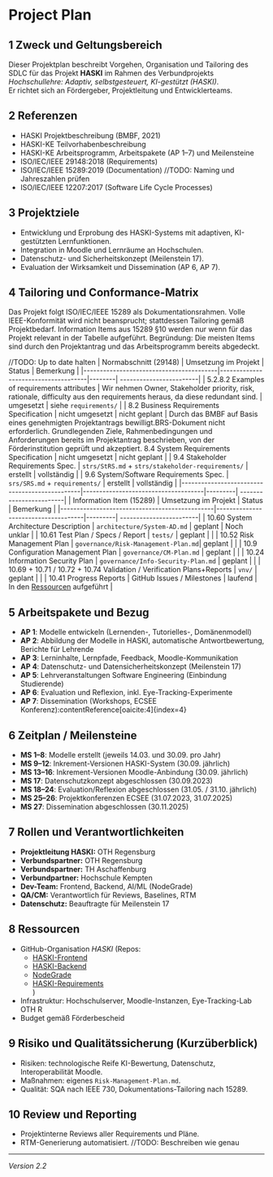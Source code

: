 # Project Plan

## 1 Zweck und Geltungsbereich
Dieser Projektplan beschreibt Vorgehen, Organisation und Tailoring des SDLC für das Projekt **HASKI** im Rahmen des Verbundprojekts *Hochschullehre: Adaptiv, selbstgesteuert, KI-gestützt (HASKI)*.  
Er richtet sich an Fördergeber, Projektleitung und Entwicklerteams.  

## 2 Referenzen
- HASKI Projektbeschreibung (BMBF, 2021)  
- HASKI-KE Teilvorhabenbeschreibung  
- HASKI-KE Arbeitsprogramm, Arbeitspakete (AP 1–7) und Meilensteine
- ISO/IEC/IEEE 29148:2018 (Requirements)  
- ISO/IEC/IEEE 15289:2019 (Documentation) //TODO: Naming und Jahreszahlen prüfen
- ISO/IEC/IEEE 12207:2017 (Software Life Cycle Processes)  

## 3 Projektziele
- Entwicklung und Erprobung des HASKI-Systems mit adaptiven, KI-gestützten Lernfunktionen.  
- Integration in Moodle und Lernräume an Hochschulen.  
- Datenschutz- und Sicherheitskonzept (Meilenstein 17).  
- Evaluation der Wirksamkeit und Dissemination (AP 6, AP 7).  

## 4 Tailoring und Conformance-Matrix
Das Projekt folgt ISO/IEC/IEEE 15289 als Dokumentationsrahmen.
Volle IEEE-Konformität wird nicht beansprucht; stattdessen Tailoring gemäß Projektbedarf.
Information Items aus 15289 §10 werden nur wenn für das Projekt relevant in der Tabelle aufgeführt. Begründung: Die meisten Items sind durch den Projektantrag und das Arbeitsprogramm bereits abgedeckt.

//TODO: Up to date halten
| Normabschnitt (29148)                | Umsetzung im Projekt                | Status | Bemerkung               |
|-----------------------------------------|-------------------------------------|--------| ------------------------|
| 5.2.8.2 Examples of requirements attributes | Wir nehmen Owner, Stakeholder priority, risk, rationale, difficulty aus den requirements heraus, da diese redundant sind. | umgesetzt | siehe `requirements/` |
| 8.2 Business Requirements Specification     | nicht umgesetzt                     | nicht geplant |  Durch das BMBF auf Basis eines genehmigten Projektantrags bewilligt.BRS-Dokument nicht erforderlich. Grundlegenden Ziele, Rahmenbedingungen und Anforderungen bereits im Projektantrag beschrieben, von der Förderinstitution geprüft und akzeptiert.
8.4 System Requirements Specification | nicht umgesetzt | nicht geplant | 
| 9.4 Stakeholder Requirements Spec.        | `strs/StRS.md` + `strs/stakeholder-requirements/` | erstellt | vollständig |
| 9.6 System/Software Requirements Spec.      | `srs/SRS.md` + `requirements/`      | erstellt | vollständig |
|-----------------------------------------------|-------------------------------------|---------| ------------------------|
| Information Item (15289)                      | Umsetzung im Projekt                | Status  | Bemerkung               |
|-----------------------------------------------|-------------------------------------|---------| ------------------------|
| 10.60 System Architecture Description         | `architecture/System-AD.md`         | geplant | Noch unklar |
| 10.61 Test Plan / Specs / Report              | `tests/`                            | geplant | |
| 10.52 Risk Management Plan                    | `governance/Risk-Management-Plan.md`| geplant | |
| 10.9 Configuration Management Plan            | `governance/CM-Plan.md`             | geplant | |
| 10.24 Information Security Plan               | `governance/Info-Security-Plan.md`  | geplant | |
| 10.69 + 10.71 / 10.72 + 10.74 Validation / Verification Plans+Reports | `vnv/`      | geplant | |
| 10.41 Progress Reports                        | GitHub Issues / Milestones          | laufend | In den [Ressourcen](#8-ressourcen) aufgeführt |


## 5 Arbeitspakete und Bezug
- **AP 1**: Modelle entwickeln (Lernenden-, Tutorielles-, Domänenmodell)  
- **AP 2**: Abbildung der Modelle in HASKI, automatische Antwortbewertung, Berichte für Lehrende  
- **AP 3**: Lerninhalte, Lernpfade, Feedback, Moodle-Kommunikation  
- **AP 4**: Datenschutz- und Datensicherheitskonzept (Meilenstein 17)  
- **AP 5**: Lehrveranstaltungen Software Engineering (Einbindung Studierende)  
- **AP 6**: Evaluation und Reflexion, inkl. Eye-Tracking-Experimente  
- **AP 7**: Dissemination (Workshops, ECSEE Konferenz):contentReference[oaicite:4]{index=4}

## 6 Zeitplan / Meilensteine
- **MS 1–8**: Modelle erstellt (jeweils 14.03. und 30.09. pro Jahr)  
- **MS 9–12**: Inkrement-Versionen HASKI-System (30.09. jährlich)  
- **MS 13–16**: Inkrement-Versionen Moodle-Anbindung (30.09. jährlich)  
- **MS 17**: Datenschutzkonzept abgeschlossen (30.09.2023)  
- **MS 18–24**: Evaluation/Reflexion abgeschlossen (31.05. / 31.10. jährlich)  
- **MS 25–26**: Projektkonferenzen ECSEE (31.07.2023, 31.07.2025)  
- **MS 27**: Dissemination abgeschlossen (30.11.2025)

## 7 Rollen und Verantwortlichkeiten
- **Projektleitung HASKI:** OTH Regensburg
- **Verbundspartner:** OTH Regensburg
- **Verbundspartner:** TH Aschaffenburg 
- **Verbundpartner:** Hochschule Kempten
- **Dev-Team:** Frontend, Backend, AI/ML (NodeGrade)
- **QA/CM:** Verantwortlich für Reviews, Baselines, RTM  
- **Datenschutz:** Beauftragte für Meilenstein 17

## 8 Ressourcen
- GitHub-Organisation *HASKI* (Repos:  
    - [HASKI-Frontend](https://github.com/HASKI-RAK/HASKI-Frontend)  
    - [HASKI-Backend](https://github.com/HASKI-RAK/HASKI-Backend)  
    - [NodeGrade](https://github.com/HASKI-RAK/NodeGrade)  
    - [HASKI-Requirements](https://github.com/HASKI-RAK/haski-requirements)  
)  
- Infrastruktur: Hochschulserver, Moodle-Instanzen, Eye-Tracking-Lab OTH R  
- Budget gemäß Förderbescheid

## 9 Risiko und Qualitätssicherung (Kurzüberblick)
- Risiken: technologische Reife KI-Bewertung, Datenschutz, Interoperabilität Moodle.  
- Maßnahmen: eigenes `Risk-Management-Plan.md`.  
- Qualität: SQA nach IEEE 730, Dokumentations-Tailoring nach 15289.

## 10 Review und Reporting
- Projektinterne Reviews aller Requirements und Pläne.
- RTM-Generierung automatisiert. //TODO: Beschreiben wie genau
---

*Version 2.2*
